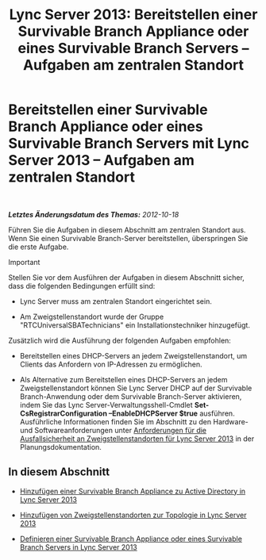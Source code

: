 ﻿---
title: 'Lync Server 2013: Bereitstellen einer Survivable Branch Appliance oder eines Survivable Branch Servers – Aufgaben am zentralen Standort'
TOCTitle: Bereitstellen einer Survivable Branch Appliance oder eines Survivable Branch Servers – Aufgaben am zentralen Standort
ms:assetid: 0f631a36-fc2e-41cd-8a0d-f27e84f4a89e
ms:mtpsurl: https://technet.microsoft.com/de-de/library/Gg398189(v=OCS.15)
ms:contentKeyID: 49293193
ms.date: 05/19/2016
mtps_version: v=OCS.15
ms.translationtype: HT
---

# Bereitstellen einer Survivable Branch Appliance oder eines Survivable Branch Servers mit Lync Server 2013 – Aufgaben am zentralen Standort

 

_**Letztes Änderungsdatum des Themas:** 2012-10-18_

Führen Sie die Aufgaben in diesem Abschnitt am zentralen Standort aus. Wenn Sie einen Survivable Branch-Server bereitstellen, überspringen Sie die erste Aufgabe.


> [!IMPORTANT]
> Stellen Sie vor dem Ausführen der Aufgaben in diesem Abschnitt sicher, dass die folgenden Bedingungen erfüllt sind: 
> <UL>
> <LI>
> <P>Lync Server muss am zentralen Standort eingerichtet sein.</P>
> <LI>
> <P>Am Zweigstellenstandort wurde der Gruppe "RTCUniversalSBATechnicians" ein Installationstechniker hinzugefügt.</P></LI></UL>Zusätzlich wird die Ausführung der folgenden Aufgaben empfohlen: 
> <UL>
> <LI>
> <P>Bereitstellen eines DHCP-Servers an jedem Zweigstellenstandort, um Clients das Anfordern von IP-Adressen zu ermöglichen.</P>
> <LI>
> <P>Als Alternative zum Bereitstellen eines DHCP-Servers an jedem Zweigstellenstandort können Sie Lync Server DHCP auf der Survivable Branch-Anwendung oder dem Survivable Branch-Server aktivieren, indem Sie das Lync Server-Verwaltungsshell-Cmdlet <STRONG>Set-CsRegistrarConfiguration –EnableDHCPServer $true</STRONG> ausführen. Ausführliche Informationen finden Sie im Abschnitt zu den Hardware- und Softwareanforderungen unter <A href="lync-server-2013-branch-site-resiliency-requirements.md">Anforderungen für die Ausfallsicherheit an Zweigstellenstandorten für Lync Server 2013</A> in der Planungsdokumentation.</P></LI></UL>



## In diesem Abschnitt

  - [Hinzufügen einer Survivable Branch Appliance zu Active Directory in Lync Server 2013](lync-server-2013-add-a-survivable-branch-appliance-to-active-directory.md)

  - [Hinzufügen von Zweigstellenstandorten zur Topologie in Lync Server 2013](lync-server-2013-add-branch-sites-to-your-topology.md)

  - [Definieren einer Survivable Branch Appliance oder eines Survivable Branch Servers in Lync Server 2013](lync-server-2013-define-a-survivable-branch-appliance-or-server.md)

